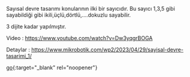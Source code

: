   

Sayısal devre tasarımı konularının ilki bir sayıcıdır. Bu sayıcı 1,3,5 gibi sayabildiği gibi ikili,üçlü,dörtlü,....dokuzlu sayabilir.

3 dijite kadar yapılmıştır.

Video : https://www.youtube.com/watch?v=Dw3yqgrBOGA

Detaylar : https://www.mikrobotik.com/wp2/2023/04/29/sayisal-devre-tasarimi_1/


[go](http://stackoverflow.com){:target="_blank" rel="noopener"}
